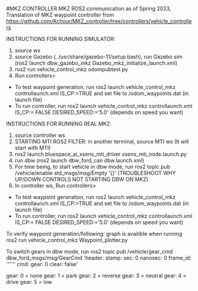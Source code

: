 #MKZ CONTROLLER 
MKZ ROS2 communication as of Spring 2023, Translation of MKZ waypoint controller from https://github.com/Kchour/MKZ_controller/tree/controllers/vehicle_controllers

INSTRUCTIONS FOR RUNNING SIMULATOR: 
1) source ws 
2) source Gazebo (. /usr/share/gazebo-11/setup.bash), run Gazebo sim (ros2 launch dbw_gazebo_mkz Gazebo_mkz_initialize_launch.xml)
3) ros2 run vehicle_control_mkz odompubtest.py 
5) Run controllers>
- To test waypoint generation, run ros2 launch vehicle_control_mkz controllaunch.xml IS_CP:=TRUE and set file to /odom_waypoints.dat (in launch file)
- To run controller, run ros2 launch vehicle_control_mkz controllaunch.xml IS_CP:= FALSE DESIRED_SPEED:='5.0' (depends on speed you want)

INSTRUCTIONS FOR RUNNING REAL MKZ: 
1) source controller ws 
2) STARTING MTI ROS2 FILTER: in another terminal, source MTI ws (It will start with MTI)
3) ros2 launch bluespace_ai_xsens_mti_driver xsens_mti_node.launch.py 
4) run dbw (ros2 launch dbw_ford_can dbw.launch.xml)
6) For time being, to start vehicle in dbw mode, run ros2 topic pub /vehicle/enable std_msgs/msg/Empty '{}'  (TROUBLESHOOT WHY UP/DOWN CONTROLS NOT STARTING DBW ON MKZ) 
7) In controller ws, Run controllers>
- To test waypoint generation, run ros2 launch vehicle_control_mkz controllaunch.xml IS_CP:=TRUE and set file to /odom_waypoints.dat (in launch file)
- To run controller, run ros2 launch vehicle_control_mkz controllaunch.xml IS_CP:= FALSE DESIRED_SPEED:='5.0' (depends on speed you want)

To verify waypoint generation/following: graph is availible when running ros2 run vehicle_control_mkz Waypoint_plotter.py 


To switch gears in dbw mode, run ros2 topic pub /vehicle/gear_cmd dbw_ford_msgs/msg/GearCmd 'header:
  stamp:
    sec: 0
    nanosec: 0
  frame_id: '\'''\''
cmd:
  gear: 0
clear: false' 

gear: 0 = none 
gear: 1 = park
gear: 2 = reverse
gear: 3 = neutral
gear: 4 = drive
gear: 5 = low 


